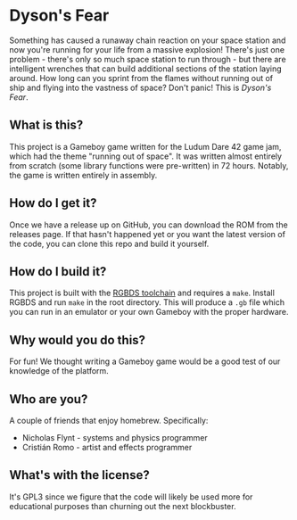 # Dyson's Fear

Something has caused a runaway chain reaction on your space station and now you're running for your life from a massive explosion! There's just one problem - there's only so much space station to run through - but there are intelligent wrenches that can build additional sections of the station laying around. How long can you sprint from the flames without running out of ship and flying into the vastness of space? Don't panic! This is *Dyson's Fear*.

## What is this?

This project is a Gameboy game written for the Ludum Dare 42 game jam, which had the theme "running out of space". It was written almost entirely from scratch (some library functions were pre-written) in 72 hours. Notably, the game is written entirely in assembly.

## How do I get it?

Once we have a release up on GitHub, you can download the ROM from the releases page. If that hasn't happened yet or you want the latest version of the code, you can clone this repo and build it yourself.

## How do I build it?

This project is built with the [RGBDS toolchain](https://github.com/rednex/rgbds) and requires a `make`. Install RGBDS and run `make` in the root directory. This will produce a `.gb` file which you can run in an emulator or your own Gameboy with the proper hardware.

## Why would you do this?

For fun! We thought writing a Gameboy game would be a good test of our knowledge of the platform.

## Who are you?

A couple of friends that enjoy homebrew. Specifically:
- Nicholas Flynt - systems and physics programmer
- Cristián Romo - artist and effects programmer

## What's with the license?

It's GPL3 since we figure that the code will likely be used more for educational purposes than churning out the next blockbuster.